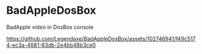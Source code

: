 # BadAppleDosBox
BadApple video in DosBox console


https://github.com/Legendaxe/BadAppleDosBox/assets/102746941/f49c5174-ec3a-4681-83db-2e4bb48b3ce0

